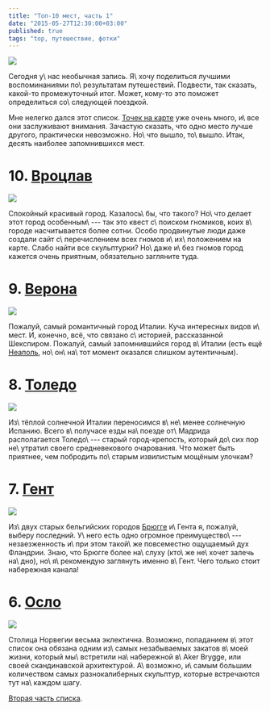 ```yaml
---
title: "Топ-10 мест, часть 1"
date: "2015-05-27T12:30:00+03:00"
published: true
tags: "top, путешествие, фотки"
---
```


![](/images/travel/top10-2015/top10-cover-1.png)

Сегодня у\ нас необычная запись. Я\ хочу поделиться лучшими воспоминаниями по\ результатам путешествий. Подвести, так 
сказать, какой-то промежуточный итог. Может, кому-то это поможет определиться со\ следующей поездкой.

Мне нелегко дался этот список. [Точек на карте][map] уже очень много, и\ все они заслуживают внимания. Зачастую сказать, 
что одно место лучше другого, практически невозможно. Но\ что вышло, то\ вышло. Итак, десять наиболее запомнившихся мест.

<!--more-->

# 10. [Вроцлав][wroclaw]

[![](/images/travel/top10-2015/top10-wroclaw.jpg)][wroclaw]

Спокойный красивый город. Казалось\ бы, что такого? Но\ что делает этот город особенным\ --- так это квест с\ поиском 
гномиков, коих в\ городе насчитывается более сотни. Особо продвинутые люди даже создали сайт с\ перечислением всех 
гномов и\ их\ положением на карте. Слабо найти все скульптурки? Но\ даже и\ без гномов город кажется очень приятным, 
обязательно загляните туда.

# 9. [Верона][verona]

[![](/images/travel/top10-2015/top10-verona.jpg)][verona]

Пожалуй, самый романтичный город Италии. Куча интересных видов и\ мест. И, конечно, всё, что связано с\ историей, 
рассказанной Шекспиром. Пожалуй, самый запомнившийся город в\ Италии (есть ещё [Неаполь][naples], но\ он\ на\ тот момент 
оказался слишком аутентичным).

# 8. [Толедо][toledo]

[![](/images/travel/top10-2015/top10-toledo.jpg)][toledo]

Из\ тёплой солнечной Италии переносимся в\ не\ менее солнечную Испанию. Всего в\ получасе езды на\ поезде от\ Мадрида 
располагается Толедо\ --- старый город-крепость, который до\ сих пор не\ утратил своего средневекового очарования. Что 
может быть приятнее, чем побродить по\ старым извилистым мощёным улочкам?

# 7. [Гент][ghent]

[![](/images/travel/top10-2015/top10-ghent.jpg)][ghent]

Из\ двух старых бельгийских городов [Брюгге][brugge] и\ Гента я, пожалуй, выберу последний. У\ него есть одно огромное 
преимущество\ --- незаезженность и\ при этом такой\ же повсеместно ощущаемый дух Фландрии. Знаю, что Брюгге более 
на\ слуху (кто\ же не\ хочет залечь на\ дно), но\ я\ рекомендую заглянуть именно в\ Гент. Чего только стоит набережная 
канала!

# 6. [Осло][oslo]

[![](/images/travel/top10-2015/top10-oslo.jpg)][oslo]

Столица Норвегии весьма эклектична. Возможно, попаданием в\ этот список она обязана одним из\ самых незабываемых закатов 
в\ моей жизни, который мы\ встретили на\ набережной в\ Aker Brygge, или своей скандинавской архитектурой. А\ возможно, 
и\ самым большим количеством самых разнокалиберных скульптур, которые встречаются тут на\ каждом шагу.

[Вторая часть списка][part-2].

[brugge]: /post/eurotrip-brugge/
[map]: /map/
[wroclaw]: /post/eurotrip-wroclaw/
[verona]: /post/eurotrip-2014-verona/
[toledo]: /post/toledo/
[ghent]: /post/eurotrip-ghent/
[oslo]: /post/oslo/
[naples]: /post/eurotrip-2014-naples/
[part-2]: /post/top-10-places-part-2/
